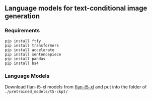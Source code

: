 ## Language models for text-conditional image generation

### Requirements
```
pip install ftfy
pip install transformers
pip install accelerate
pip install sentencepiece
pip install pandas
pip install bs4
```

### Language Models
Download flan-t5-xl models from [flan-t5-xl](https://huggingface.co/google/flan-t5-xl) and put into the folder of `./pretrained_models/t5-ckpt/`
